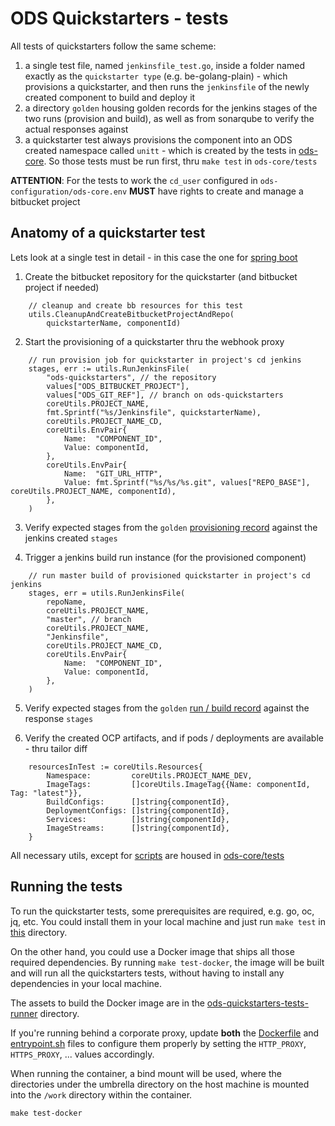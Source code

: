 # ODS Quickstarters - tests

All tests of quickstarters follow the same scheme:

1. a single test file, named `jenkinsfile_test.go`, inside a folder named exactly as the `quickstarter type` (e.g. be-golang-plain) - which provisions a quickstarter, and then runs the `jenkinsfile` of the newly created component to build and deploy it
1. a directory `golden` housing golden records for the jenkins stages of the two runs (provision and build), as well as from sonarqube to verify the actual responses against
1. a quickstarter test always provisions the component into an ODS created namespace called `unitt` - which is created by the tests in [ods-core](https://github.com/opendevstack/ods-core/tree/master/tests). So those tests must be run first, thru `make test` in `ods-core/tests`

**ATTENTION**: For the tests to work the `cd_user` configured in `ods-configuration/ods-core.env` **MUST** have rights to create and manage a bitbucket project

## Anatomy of a quickstarter test
Lets look at a single test in detail - in this case the one for [spring boot](be-java-springboot/jenkinsfile_test.go)

1. Create the bitbucket repository for the quickstarter (and bitbucket project if needed)
```
	// cleanup and create bb resources for this test
	utils.CleanupAndCreateBitbucketProjectAndRepo(
		quickstarterName, componentId)
```

2. Start the provisioning of a quickstarter thru the webhook proxy

```
	// run provision job for quickstarter in project's cd jenkins
	stages, err := utils.RunJenkinsFile(
		"ods-quickstarters", // the repository 
		values["ODS_BITBUCKET_PROJECT"], 
		values["ODS_GIT_REF"], // branch on ods-quickstarters
		coreUtils.PROJECT_NAME,
		fmt.Sprintf("%s/Jenkinsfile", quickstarterName),
		coreUtils.PROJECT_NAME_CD,
		coreUtils.EnvPair{
			Name:  "COMPONENT_ID",
			Value: componentId,
		},
		coreUtils.EnvPair{
			Name:  "GIT_URL_HTTP",
			Value: fmt.Sprintf("%s/%s/%s.git", values["REPO_BASE"], coreUtils.PROJECT_NAME, componentId),
		},
	)
```

3. Verify expected stages from the `golden` [provisioning record](be-java-springboot/golden/jenkins-provision-stages.json) against the jenkins created `stages`

4. Trigger a jenkins build run instance (for the provisioned component)

```
	// run master build of provisioned quickstarter in project's cd jenkins
	stages, err = utils.RunJenkinsFile(
		repoName,
		coreUtils.PROJECT_NAME,
		"master", // branch
		coreUtils.PROJECT_NAME,
		"Jenkinsfile",
		coreUtils.PROJECT_NAME_CD,
		coreUtils.EnvPair{
			Name:  "COMPONENT_ID",
			Value: componentId,
		},
	)
```

5. Verify expected stages from the `golden` [run / build record](be-java-springboot/golden/jenkins-build-stages.json) against the response `stages`

5. Verify the created OCP artifacts, and if pods / deployments are available - thru tailor diff

```
	resourcesInTest := coreUtils.Resources{
		Namespace:         coreUtils.PROJECT_NAME_DEV,
		ImageTags:         []coreUtils.ImageTag{{Name: componentId, Tag: "latest"}},
		BuildConfigs:      []string{componentId},
		DeploymentConfigs: []string{componentId},
		Services:          []string{componentId},
		ImageStreams:      []string{componentId},
	}
```

All necessary utils, except for [scripts](scripts) are housed in [ods-core/tests](https://github.com/opendevstack/ods-core/tree/master/tests/utils)

## Running the tests
To run the quickstarter tests, some prerequisites are required, e.g. go, oc, jq, etc. You could install them in your local machine and just run `make test` in [this](Makefile) directory.

On the other hand, you could use a Docker image that ships all those required dependencies. By running `make test-docker`, the image will be built and will run all the quickstarters tests, without having to install any dependencies in your local machine.

The assets to build the Docker image are in the [ods-quickstarters-tests-runner](ods-quickstarters-tests-runner) directory.

If you're running behind a corporate proxy, update **both** the [Dockerfile](ods-quickstarters-tests-runner/Dockerfile) and [entrypoint.sh](ods-quickstarters-tests-runner/entrypoint.sh) files to configure them properly by setting the `HTTP_PROXY`, `HTTPS_PROXY`, ... values accordingly.

When running the container, a bind mount will be used, where the directories under the umbrella directory on the host machine is mounted into the `/work` directory within the container.

```cli
make test-docker
```